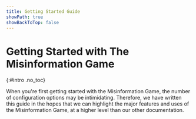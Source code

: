 ```yaml
---
title: Getting Started Guide
showPath: true
showBackToTop: false
---
```


# Getting Started with The Misinformation Game
{:#intro .no_toc}

When you're first getting started with the Misinformation
Game, the number of configuration options may be intimidating.
Therefore, we have written this guide in the hopes that we
can highlight the major features and uses of the Misinformation
Game, at a higher level than our other documentation.
